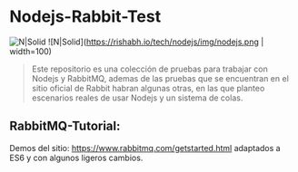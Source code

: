 # Nodejs-Rabbit-Test
![N|Solid](https://www.rabbitmq.com/img/RabbitMQ-logo.svg)
![N|Solid](https://rishabh.io/tech/nodejs/img/nodejs.png | width=100)

> Este repositorio es una colección de pruebas para trabajar con Nodejs y RabbitMQ, ademas de las pruebas que se encuentran en el sitio oficial de Rabbit habran algunas otras, en las que planteo escenarios reales de usar Nodejs y un sistema de colas.

## RabbitMQ-Tutorial:
Demos del sitio: https://www.rabbitmq.com/getstarted.html adaptados a ES6 y con algunos ligeros
cambios.

